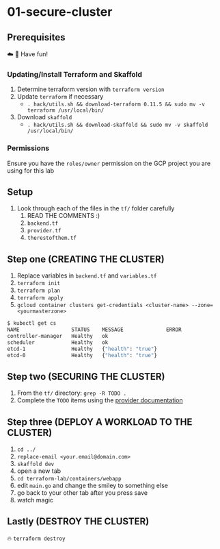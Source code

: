 # 01-secure-cluster

## Prerequisites

:cloud: :rocket: Have fun!

### Updating/Install Terraform and Skaffold
1. Determine terraform version with `terraform version`
1. Update `terraform` if necessary
    - `. hack/utils.sh && download-terraform 0.11.5 && sudo mv -v terraform /usr/local/bin/`
1. Download `skaffold`
    - `. hack/utils.sh && download-skaffold && sudo mv -v skaffold /usr/local/bin/`

### Permissions

Ensure you have the `roles/owner` permission on the GCP project you are using for this lab

## Setup
1. Look through each of the files in the `tf/` folder carefully
    1. READ THE COMMENTS :)
    1. `backend.tf`
    1. `provider.tf`
    1. `therestofthem.tf`

## Step one (CREATING THE CLUSTER)

1. Replace variables in `backend.tf` and `variables.tf`
1. `terraform init`
1. `terraform plan`
1. `terraform apply`
1. `gcloud container clusters get-credentials <cluster-name> --zone=<yourmasterzone>`

```sh
$ kubectl get cs
NAME                 STATUS    MESSAGE              ERROR
controller-manager   Healthy   ok
scheduler            Healthy   ok
etcd-1               Healthy   {"health": "true"}
etcd-0               Healthy   {"health": "true"}
```

## Step two (SECURING THE CLUSTER)

1. From the `tf/` directory: `grep -R TODO .`
1. Complete the `TODO` items using the [provider documentation][tf-provider-google]

## Step three (DEPLOY A WORKLOAD TO THE CLUSTER)

1. `cd ../`
1. `replace-email <your.email@domain.com>`
1. `skaffold dev`
1. open a new tab
1. `cd terraform-lab/containers/webapp`
1. edit `main.go` and change the smiley to something else
1. go back to your other tab after you press save
1. watch magic

## Lastly (DESTROY THE CLUSTER)

:fire: `terraform destroy`

[tf-provider-google]: https://www.terraform.io/docs/providers/google/index.html
